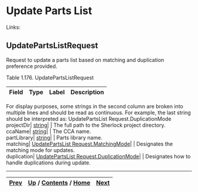 # Update Parts List

Links:

## UpdatePartsListRequest

Request to update a parts list based on matching and duplication preference
provided.

Table 1.176. UpdatePartsListRequest

Field| Type| Label| Description  
---|---|---|---  
For display purposes, some strings in the second column are broken into
multiple lines and should be read as continuous. For example, the last string
should be interpreted as: UpdatePartsList Request.DuplicationMode  
projectDir| [string](ch01s11.md "gRPC Scalar Value Types")|  | The full path to the Sherlock project directory.  
ccaName| [string](ch01s11.md "gRPC Scalar Value Types")|  | The CCA name.  
partLibrary| [string](ch01s11.md "gRPC Scalar Value Types")|  | Parts library name.  
matching| [UpdatePartsList Request.MatchingMode](ch01s08s09s03.md "UpdatePartsListRequest.MatchingMode")|  | Designates the matching mode for updates.  
duplication| [UpdatePartsList Request.DuplicationMode](ch01s08s09s02.md "UpdatePartsListRequest.DuplicationMode")|  | Designates how to handle duplications during update.  
  
  

* * *

[Prev](ch01s08s08s02.md) | [Up](ch01s08.md) / [Contents](index.md) / [Home](../../index.htm)|  [Next](ch01s08s09s02.md)  
---|---|---

